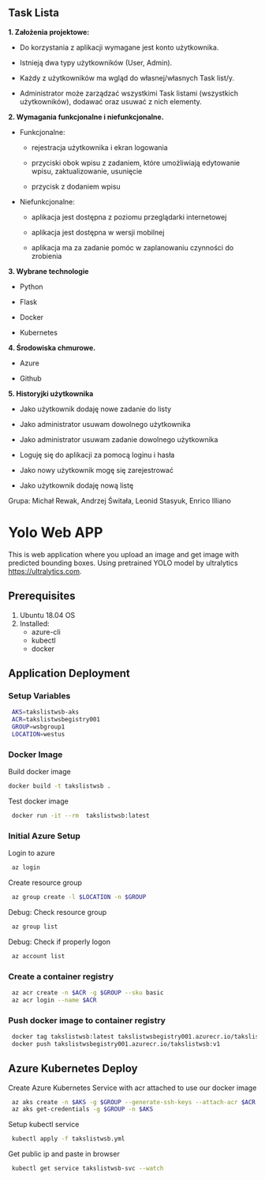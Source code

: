 

## Task Lista

**1. Założenia projektowe:**

- Do korzystania z aplikacji wymagane jest konto użytkownika.

- Istnieją dwa typy użytkowników (User, Admin).

- Każdy z użytkowników ma wgląd do własnej/własnych Task list/y.

- Administrator może zarządzać wszystkimi Task listami (wszystkich użytkowników), dodawać oraz usuwać z nich elementy.

  

**2. Wymagania funkcjonalne i niefunkcjonalne.**

- Funkcjonalne:

  - rejestracja użytkownika i ekran logowania

  - przyciski obok wpisu z zadaniem, które umożliwiają edytowanie wpisu, zaktualizowanie, usunięcie

  - przycisk z dodaniem wpisu

- Niefunkcjonalne:

  - aplikacja jest dostępna z poziomu przeglądarki internetowej

  - aplikacja jest dostępna w wersji mobilnej

  - aplikacja ma za zadanie pomóc w zaplanowaniu czynności do zrobienia

  

**3. Wybrane technologie**

- Python

- Flask

- Docker

- Kubernetes

  

**4. Środowiska chmurowe.**

- Azure

- Github

  

**5. Historyjki użytkownika**

- Jako użytkownik dodaję nowe zadanie do listy

- Jako administrator usuwam dowolnego użytkownika

- Jako administrator usuwam zadanie dowolnego użytkownika

- Loguję się do aplikacji za pomocą loginu i hasła

- Jako nowy użytkownik mogę się zarejestrować

- Jako użytkownik dodaję nową listę

  

Grupa: Michał Rewak, Andrzej Świtała, Leonid Stasyuk, Enrico Illiano


# Yolo Web APP
This is web application where you upload an image and get image with predicted bounding boxes. 
Using pretrained YOLO model by ultralytics https://ultralytics.com.

## Prerequisites
1. Ubuntu 18.04 OS
2. Installed:
   - azure-cli
   - kubectl
   - docker
## Application Deployment
### Setup Variables
   ```bash
    AKS=takslistwsb-aks
    ACR=takslistwsbegistry001
    GROUP=wsbgroup1
    LOCATION=westus
   ```
### Docker Image
Build docker image
   ```bash
   docker build -t takslistwsb .
   ```
Test docker image
   ```bash
    docker run -it --rm  takslistwsb:latest
   ```
### Initial Azure Setup
Login to azure
   ```bash
    az login
   ```
Create resource group
   ```bash
    az group create -l $LOCATION -n $GROUP
   ```
Debug: Check resource group
   ```bash
    az group list
   ```
Debug: Check if properly logon
   ```bash
    az account list    
   ```
### Create a container registry
   ```bash
    az acr create -n $ACR -g $GROUP --sku basic
    az acr login --name $ACR
   ```
### Push docker image to container registry
   ```bash
    docker tag takslistwsb:latest takslistwsbegistry001.azurecr.io/takslistwsb:v1
    docker push takslistwsbegistry001.azurecr.io/takslistwsb:v1
   ```
## Azure Kubernetes Deploy
Create Azure Kubernetes Service with acr attached to use our docker image
   ```bash
    az aks create -n $AKS -g $GROUP --generate-ssh-keys --attach-acr $ACR
    az aks get-credentials -g $GROUP -n $AKS
   ```
Setup kubectl service
   ```bash
    kubectl apply -f takslistwsb.yml
   ```
Get public ip and paste in browser
   ```bash
    kubectl get service takslistwsb-svc --watch
   ```






